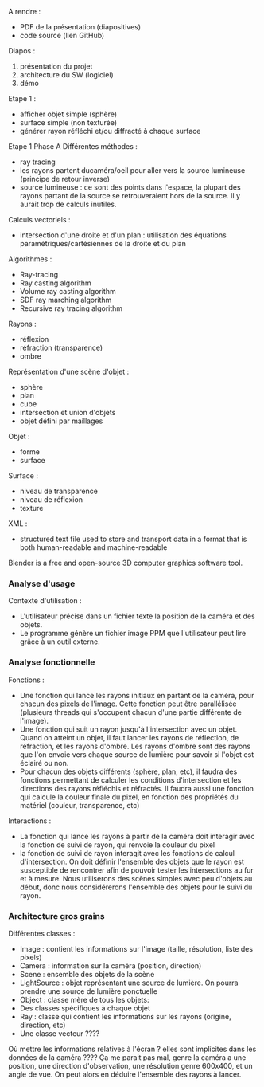 A rendre :
- PDF de la présentation (diapositives)
- code source (lien GitHub)

Diapos :
1. présentation du projet
2. architecture du SW (logiciel)
3. démo

Etape 1 :
- afficher objet simple (sphère)
- surface simple (non texturée)
- générer rayon réfléchi et/ou diffracté à chaque surface


Etape 1 
Phase A
Différentes méthodes :
- ray tracing
- les rayons partent ducaméra/oeil pour aller vers la source lumineuse (principe de retour inverse)
- source lumineuse : ce sont des points dans l'espace, la plupart des rayons partant de la source se retrouveraient hors de la source. Il y aurait trop de calculs inutiles.

Calculs vectoriels :
- intersection d'une droite et d'un plan : utilisation des équations paramétriques/cartésiennes de la droite et du plan

Algorithmes :
- Ray-tracing 
- Ray casting algorithm
- Volume ray casting algorithm
- SDF ray marching algorithm
- Recursive ray tracing algorithm

Rayons :
- réflexion
- réfraction (transparence)
- ombre

Représentation d'une scène d'objet :
- sphère
- plan
- cube
- intersection et union d'objets
- objet défini par maillages

Objet :
- forme
- surface

Surface :
- niveau de transparence
- niveau de réflexion
- texture

XML :
- structured text file used to store and transport data in a format that is both human-readable and machine-readable

Blender is a free and open-source 3D computer graphics software tool.

### Analyse d'usage




Contexte d'utilisation :
- L'utilisateur précise dans un fichier texte la position de la caméra et des objets.
- Le programme génère un fichier image PPM que l'utilisateur peut lire grâce à un outil externe.

### Analyse fonctionnelle

Fonctions :
- Une fonction qui lance les rayons initiaux en partant de la caméra, pour chacun des pixels de l'image. Cette fonction peut être parallélisée (plusieurs threads qui s'occupent chacun d'une partie différente de l'image).
- Une fonction qui suit un rayon jusqu'à l'intersection avec un objet. Quand on atteint un objet, il faut lancer les rayons de réflection, de réfraction, et les rayons d'ombre. Les rayons d'ombre sont des rayons que l'on envoie vers chaque source de lumière pour savoir si l'objet est éclairé ou non.
- Pour chacun des objets différents (sphère, plan, etc), il faudra des fonctions permettant de calculer les conditions d'intersection et les directions des rayons réfléchis et réfractés. Il faudra aussi une fonction qui calcule la couleur finale du pixel, en fonction des propriétés du matériel (couleur, transparence, etc)

Interactions : 
- La fonction qui lance les rayons à partir de la caméra doit interagir avec la fonction de suivi de rayon, qui renvoie la couleur du pixel
- la fonction de suivi de rayon interagit avec les fonctions de calcul d'intersection. On doit définir l'ensemble des objets que le rayon est susceptible de rencontrer afin de pouvoir tester les intersections au fur et à mesure. Nous utiliserons des scènes simples avec peu d'objets au début, donc nous considérerons l'ensemble des objets pour le suivi du rayon.

### Architecture gros grains

Différentes classes :
- Image : contient les informations sur l'image (taille, résolution, liste des pixels)
- Camera : information sur la caméra (position, direction)
- Scene : ensemble des objets de la scène
- LightSource : objet représentant une source de lumière. On pourra prendre une source de lumière ponctuelle
- Object : classe mère de tous les objets:
- Des classes spécifiques à chaque objet
- Ray : classe qui contient les informations sur les rayons (origine, direction, etc)
- Une classe vecteur ????

Où mettre les informations relatives à l'écran ? elles sont implicites dans les données de la caméra ???? Ça me parait pas mal, genre la caméra a une position, une direction d'observation, une résolution genre 600x400, et un angle de vue. On peut alors en déduire l'ensemble des rayons à lancer.

